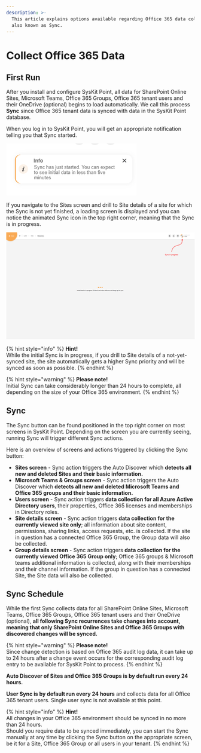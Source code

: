 ```yaml
---
description: >-
  This article explains options available regarding Office 365 data collection,
  also known as Sync.
---
```


# Collect Office 365 Data

## First Run

After you install and configure SysKit Point, all data for SharePoint Online Sites, Microsoft Teams, Office 365 Groups, Office 365 tenant users and their OneDrive \(optional\) begins to load automatically. We call this process **Sync** since Office 365 tenant data is synced with data in the SysKit Point database.

When you log in to SysKit Point, you will get an appropriate notification telling you that Sync started.

![SysKit Point - Sync started notification on the first log in](../.gitbook/assets/collect-office-365-data_syskit-point-sync-started-notification-on-the-first-log-in.png)

If you navigate to the Sites screen and drill to Site details of a site for which the Sync is not yet finished, a loading screen is displayed and you can notice the animated Sync icon in the top right corner, meaning that the Sync is in progress.

![SysKit Point - Initial load screen and sync icon](../.gitbook/assets/collect-office-365-data_syskit-point-initial-load-screen-and-sync-icon.png)

{% hint style="info" %}
**Hint!**  
While the initial Sync is in progress, if you drill to Site details of a not-yet-synced site, the site automatically gets a higher Sync priority and will be synced as soon as possible.
{% endhint %}

{% hint style="warning" %}
**Please note!**  
Initial Sync can take considerably longer than 24 hours to complete, all depending on the size of your Office 365 environment.
{% endhint %}

## Sync

The Sync button can be found positioned in the top right corner on most screens in SysKit Point. Depending on the screen you are currently seeing, running Sync will trigger different Sync actions.

Here is an overview of screens and actions triggered by clicking the Sync button:

* **Sites screen** - Sync action triggers the Auto Discover which **detects all new and deleted Sites and their basic information.**
* **Microsoft Teams & Groups screen** - Sync action triggers the Auto Discover which **detects all new and deleted Microsoft Teams and Office 365 groups and their basic information.**
* **Users screen** - Sync action triggers **data collection for all Azure Active Directory users**, their properties, Office 365 licenses and memberships in Directory roles.
* **Site details screen** - Sync action triggers **data collection for the currently viewed site only**; all information about site content, permissions, sharing links, access requests, etc. is collected. If the site in question has a connected Office 365 Group, the Group data will also be collected.
* **Group details screen** - Sync action triggers **data collection for the currently viewed Office 365 Group only**; Office 365 groups & Microsoft teams additional information is collected, along with their memberships and their channel information. If the group in question has a connected Site, the Site data will also be collected.

## Sync Schedule

While the first Sync collects data for all SharePoint Online Sites, Microsoft Teams, Office 365 Groups, Office 365 tenant users and their OneDrive \(optional\), **all following Sync recurrences take changes into account, meaning that only SharePoint Online Sites and Office 365 Groups with discovered changes will be synced.**

{% hint style="warning" %}
**Please note!**  
Since change detection is based on Office 365 audit log data, it can take up to 24 hours after a change event occurs for the corresponding audit log entry to be available for SysKit Point to process.
{% endhint %}

**Auto Discover of Sites and Office 365 Groups is by default run every 24 hours.**

**User Sync is by default run every 24 hours** and collects data for all Office 365 tenant users. Single user sync is not available at this point.

{% hint style="info" %}
**Hint!**  
All changes in your Office 365 environment should be synced in no more than 24 hours.  
Should you require data to be synced immediately, you can start the Sync manually at any time by clicking the Sync button on the appropriate screen, be it for a Site, Office 365 Group or all users in your tenant.
{% endhint %}

